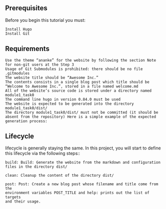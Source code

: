## Prerequisites

Before you begin this tutorial you must:

    Install Hugo
    Install Git

## Requirements

    Use the theme “ananke” for the website by following the section Note for non-git users at the Step 3
    Usage of Git Submodules is prohibited: there should be no file .gitmodules
    The website title should be “Awesome Inc.”
    The contents consists in a single blog post which title should be “Welcome to Awesome Inc.”, stored in a file named welcome.md
    All of the website’s source code is stored under a directory named module1_task0
    The command line hugo in version 0.84.0 must be used
    The website is expected to be generated into the directory module1_task0/dist/
    The directory module1_task0/dist/ must not be committed (it should be absent from the repository) Here is a simple example of the expected generation process:

## Lifecycle

lifecycle is generally staying the same. In this project, you will start to define this lifecycle via the following steps::

    build: Build: Generate the website from the markdown and configuration files in the directory dist/

    clean: Cleanup the content of the directory dist/

    post: Post: Create a new blog post whose filename and title come from the
    environment variables POST_TITLE and help: prints out the list of targets
    and their usage.

